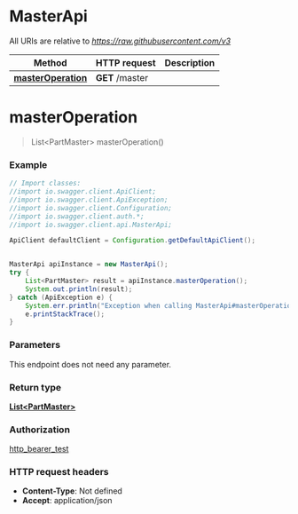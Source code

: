 # MasterApi

All URIs are relative to *https://raw.githubusercontent.com/v3*

Method | HTTP request | Description
------------- | ------------- | -------------
[**masterOperation**](MasterApi.md#masterOperation) | **GET** /master | 

<a name="masterOperation"></a>
# **masterOperation**
> List&lt;PartMaster&gt; masterOperation()



### Example
```java
// Import classes:
//import io.swagger.client.ApiClient;
//import io.swagger.client.ApiException;
//import io.swagger.client.Configuration;
//import io.swagger.client.auth.*;
//import io.swagger.client.api.MasterApi;

ApiClient defaultClient = Configuration.getDefaultApiClient();


MasterApi apiInstance = new MasterApi();
try {
    List<PartMaster> result = apiInstance.masterOperation();
    System.out.println(result);
} catch (ApiException e) {
    System.err.println("Exception when calling MasterApi#masterOperation");
    e.printStackTrace();
}
```

### Parameters
This endpoint does not need any parameter.

### Return type

[**List&lt;PartMaster&gt;**](PartMaster.md)

### Authorization

[http_bearer_test](../README.md#http_bearer_test)

### HTTP request headers

 - **Content-Type**: Not defined
 - **Accept**: application/json

